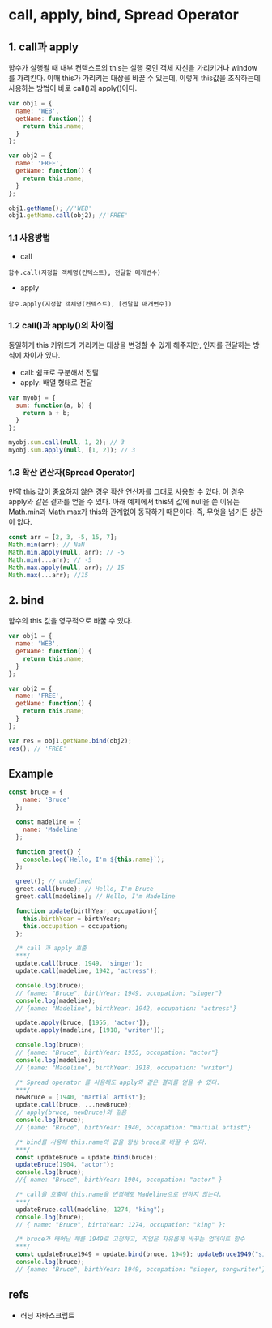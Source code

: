 # call, apply, bind, Spread Operator

## 1. call과 apply

함수가 실행될 때 내부 컨텍스트의 this는 실행 중인 객체 자신을 가리키거나 window를 가리킨다. 이때 this가 가리키는 대상을 바꿀 수 있는데, 이렇게 this값을 조작하는데 사용하는 방법이 바로 call\(\)과 apply\(\)이다.

```javascript
var obj1 = {
  name: 'WEB',
  getName: function() {
    return this.name;
  }
};

var obj2 = {
  name: 'FREE',
  getName: function() {
    return this.name;
  }
};

obj1.getName(); //'WEB'
obj1.getName.call(obj2); //'FREE'
```

### 1.1 사용방법

* call

```text
함수.call(지정할 객체명(컨텍스트), 전달할 매개변수)
```

* apply

```text
함수.apply(지정할 객체명(컨텍스트), [전달할 매개변수])
```

### 1.2 call\(\)과 apply\(\)의 차이점

동일하게 this 키워드가 가리키는 대상을 변경할 수 있게 해주지만, 인자를 전달하는 방식에 차이가 있다.

* call: 쉼표로 구분해서 전달
* apply: 배열 형태로 전달

```javascript
var myobj = {
  sum: function(a, b) {
    return a + b;
  }
};

myobj.sum.call(null, 1, 2); // 3
myobj.sum.apply(null, [1, 2]); // 3
```

### 1.3 확산 연산자\(Spread Operator\)

만약 this 값이 중요하지 않은 경우 확산 연산자를 그대로 사용할 수 있다. 이 경우 apply와 같은 결과를 얻을 수 있다. 아래 예제에서 this의 값에 null을 쓴 이유는 Math.min과 Math.max가 this와 관계없이 동작하기 때문이다. 즉, 무엇을 넘기든 상관이 없다.

```javascript
const arr = [2, 3, -5, 15, 7];
Math.min(arr); // NaN
Math.min.apply(null, arr); // -5
Math.min(...arr); // -5
Math.max.apply(null, arr); // 15
Math.max(...arr); //15
```

## 2. bind

함수의 this 값을 영구적으로 바꿀 수 있다.

```javascript
var obj1 = {
  name: 'WEB',
  getName: function() {
    return this.name;
  }
};

var obj2 = {
  name: 'FREE',
  getName: function() {
    return this.name;
  }
};

var res = obj1.getName.bind(obj2);
res(); // 'FREE'
```

## Example

```javascript
const bruce = {
    name: 'Bruce'
  };

  const madeline = {
    name: 'Madeline'
  };

  function greet() {
    console.log(`Hello, I'm ${this.name}`);
  };

  greet(); // undefined
  greet.call(bruce); // Hello, I'm Bruce
  greet.call(madeline); // Hello, I'm Madeline

  function update(birthYear, occupation){
    this.birthYear = birthYear;
    this.occupation = occupation;
  };

  /* call 과 apply 호출
  ***/ 
  update.call(bruce, 1949, 'singer');
  update.call(madeline, 1942, 'actress');

  console.log(bruce); 
  // {name: "Bruce", birthYear: 1949, occupation: "singer"}
  console.log(madeline); 
  // {name: "Madeline", birthYear: 1942, occupation: "actress"}

  update.apply(bruce, [1955, 'actor']);
  update.apply(madeline, [1918, 'writer']);

  console.log(bruce); 
  // {name: "Bruce", birthYear: 1955, occupation: "actor"}
  console.log(madeline); 
  // {name: "Madeline", birthYear: 1918, occupation: "writer"}

  /* Spread operator 를 사용해도 apply와 같은 결과를 얻을 수 있다.
  ***/ 
  newBruce = [1940, "martial artist"];
  update.call(bruce, ...newBruce); 
  // apply(bruce, newBruce)와 같음
  console.log(bruce); 
  // {name: "Bruce", birthYear: 1940, occupation: "martial artist"}

  /* bind를 사용해 this.name의 값을 항상 bruce로 바꿀 수 있다.
  ***/ 
  const updateBruce = update.bind(bruce);
  updateBruce(1904, "actor");
  console.log(bruce); 
  //{ name: "Bruce", birthYear: 1904, occupation: "actor" }

  /* call을 호출해 this.name을 변경해도 Madeline으로 변하지 않는다.
  ***/ 
  updateBruce.call(madeline, 1274, "king");
  console.log(bruce); 
  // { name: "Bruce", birthYear: 1274, occupation: "king" };

  /* bruce가 태어난 해를 1949로 고정하고, 직업은 자유롭게 바꾸는 업데이트 함수
  ***/ 
  const updateBruce1949 = update.bind(bruce, 1949); updateBruce1949("singer, songwriter");
  console.log(bruce); 
  // {name: "Bruce", birthYear: 1949, occupation: "singer, songwriter"}
```

## refs

* 러닝 자바스크립트


